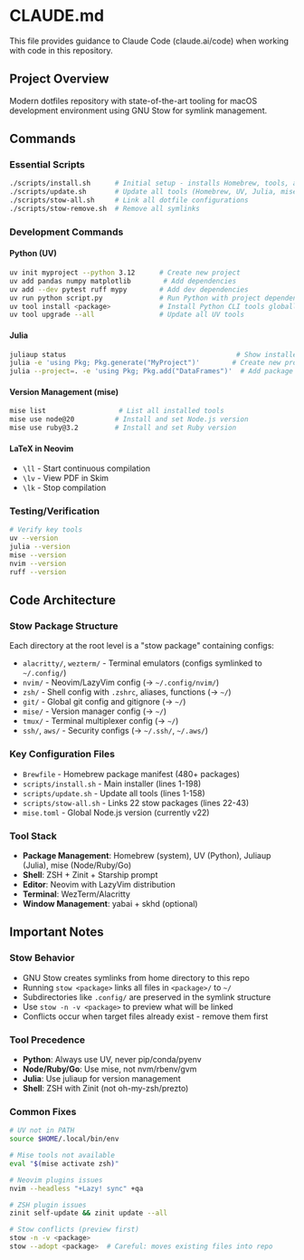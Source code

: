 # CLAUDE.md

This file provides guidance to Claude Code (claude.ai/code) when working with code in this repository.

## Project Overview
Modern dotfiles repository with state-of-the-art tooling for macOS development environment using GNU Stow for symlink management.

## Commands

### Essential Scripts
```bash
./scripts/install.sh      # Initial setup - installs Homebrew, tools, and stows dotfiles
./scripts/update.sh       # Update all tools (Homebrew, UV, Julia, mise, Neovim plugins, ZSH plugins)
./scripts/stow-all.sh     # Link all dotfile configurations
./scripts/stow-remove.sh  # Remove all symlinks
```

### Development Commands

#### Python (UV)
```bash
uv init myproject --python 3.12      # Create new project
uv add pandas numpy matplotlib        # Add dependencies
uv add --dev pytest ruff mypy        # Add dev dependencies
uv run python script.py              # Run Python with project dependencies
uv tool install <package>            # Install Python CLI tools globally
uv tool upgrade --all                # Update all UV tools
```

#### Julia
```bash
juliaup status                                          # Show installed Julia versions
julia -e 'using Pkg; Pkg.generate("MyProject")'        # Create new project
julia --project=. -e 'using Pkg; Pkg.add("DataFrames")'  # Add package to project
```

#### Version Management (mise)
```bash
mise list                  # List all installed tools
mise use node@20          # Install and set Node.js version
mise use ruby@3.2         # Install and set Ruby version
```

#### LaTeX in Neovim
- `\ll` - Start continuous compilation
- `\lv` - View PDF in Skim
- `\lk` - Stop compilation

### Testing/Verification
```bash
# Verify key tools
uv --version
julia --version
mise --version
nvim --version
ruff --version
```

## Code Architecture

### Stow Package Structure
Each directory at the root level is a "stow package" containing configs:
- `alacritty/`, `wezterm/` - Terminal emulators (configs symlinked to `~/.config/`)
- `nvim/` - Neovim/LazyVim config (→ `~/.config/nvim/`)
- `zsh/` - Shell config with `.zshrc`, aliases, functions (→ `~/`)
- `git/` - Global git config and gitignore (→ `~/`)
- `mise/` - Version manager config (→ `~/`)
- `tmux/` - Terminal multiplexer config (→ `~/`)
- `ssh/`, `aws/` - Security configs (→ `~/.ssh/`, `~/.aws/`)

### Key Configuration Files
- `Brewfile` - Homebrew package manifest (480+ packages)
- `scripts/install.sh` - Main installer (lines 1-198)
- `scripts/update.sh` - Update all tools (lines 1-158)
- `scripts/stow-all.sh` - Links 22 stow packages (lines 22-43)
- `mise.toml` - Global Node.js version (currently v22)

### Tool Stack
- **Package Management**: Homebrew (system), UV (Python), Juliaup (Julia), mise (Node/Ruby/Go)
- **Shell**: ZSH + Zinit + Starship prompt
- **Editor**: Neovim with LazyVim distribution
- **Terminal**: WezTerm/Alacritty
- **Window Management**: yabai + skhd (optional)

## Important Notes

### Stow Behavior
- GNU Stow creates symlinks from home directory to this repo
- Running `stow <package>` links all files in `<package>/` to `~/`
- Subdirectories like `.config/` are preserved in the symlink structure
- Use `stow -n -v <package>` to preview what will be linked
- Conflicts occur when target files already exist - remove them first

### Tool Precedence
- **Python**: Always use UV, never pip/conda/pyenv
- **Node/Ruby/Go**: Use mise, not nvm/rbenv/gvm
- **Julia**: Use juliaup for version management
- **Shell**: ZSH with Zinit (not oh-my-zsh/prezto)

### Common Fixes
```bash
# UV not in PATH
source $HOME/.local/bin/env

# Mise tools not available
eval "$(mise activate zsh)"

# Neovim plugins issues
nvim --headless "+Lazy! sync" +qa

# ZSH plugin issues
zinit self-update && zinit update --all

# Stow conflicts (preview first)
stow -n -v <package>
stow --adopt <package>  # Careful: moves existing files into repo
```